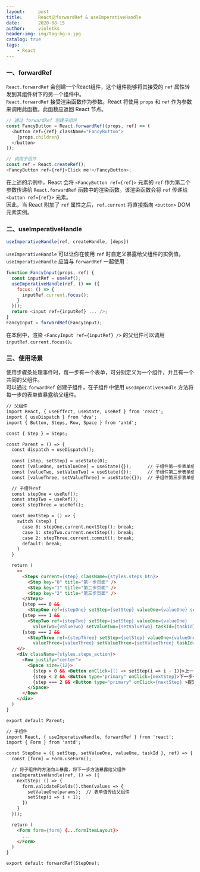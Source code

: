 ```yaml
---
layout:     post
title:      React之forwardRef & useImperativeHandle
date:       2020-08-15
author:     violetks
header-img: img/tag-bg-o.jpg
catalog: true
tags:
    - React
---
```


### 一、forwardRef

`React.forwardRef` 会创建一个React组件，这个组件能够将其接受的 `ref` 属性转发到其组件树下的另一个组件中。<br>
`React.forwardRef` 接受渲染函数作为参数。React 将使用 `props` 和 `ref` 作为参数来调用此函数。此函数应返回 React 节点。<br>

```javascript
// 通过 forwardRef 创建子组件
const FancyButton = React.forwardRef((props, ref) => (
  <button ref={ref} className="FancyButton">
    {props.children}
  </button>
));

// 调用子组件
const ref = React.createRef();
<FancyButton ref={ref}>Click me!</FancyButton>;
```

在上述的示例中，React 会将 `<FancyButton ref={ref}>` 元素的 `ref` 作为第二个参数传递给 `React.forwardRef` 函数中的渲染函数。该渲染函数会将 `ref` 传递给 `<button ref={ref}>` 元素。<br>
因此，当 React 附加了 `ref` 属性之后，`ref.current` 将直接指向 `<button>` DOM 元素实例。<br>

### 二、useImperativeHandle

```javascript
useImperativeHandle(ref, createHandle, [deps])
```

`useImperativeHandle` 可以让你在使用 `ref` 时自定义暴露给父组件的实例值。`useImperativeHandle` 应当与 `forwardRef` 一起使用：<br>

```javascript
function FancyInput(props, ref) {
  const inputRef = useRef();
  useImperativeHandle(ref, () => ({
    focus: () => {
      inputRef.current.focus();
    }
  }));
  return <input ref={inputRef} ... />;
}
FancyInput = forwardRef(FancyInput);
```

在本例中，渲染 `<FancyInput ref={inputRef} />` 的父组件可以调用 `inputRef.current.focus()。`<br>

### 三、使用场景

使用步骤条处理事件时，每一步有一个表单，可分别定义为一个组件，并且有一个共同的父组件。<br>
可以通过 `forwardRef` 创建子组件，在子组件中使用 `useImperativeHandle` 方法将每一步的表单值暴露给父组件。<br>

```html
// 父组件
import React, { useEffect, useState, useRef } from 'react';
import { useDispatch } from 'dva';
import { Button, Steps, Row, Space } from 'antd';

const { Step } = Steps;

const Parent = () => {
  const dispatch = useDispatch();
  
  const [step, setStep] = useState(0);
  const [valueOne, setValueOne] = useState({});      // 子组件第一步表单值
  const [valueTwo, setValueTwo] = useState({});      // 子组件第二步表单值
  const [valueThree, setValueThree] = useState({});  // 子组件第三步表单值

  // 子组件ref
  const stepOne = useRef();
  const stepTwo = useRef();
  const stepThree = useRef();

  const nextStep = () => {
    switch (step) {
      case 0: stepOne.current.nextStep(); break;
      case 1: stepTwo.current.nextStep(); break;
      case 2: stepThree.current.commit(); break;
      default: break;
    }
  }

  return (
    <>
      <Steps current={step} className={styles.steps_btn}>
        <Step key="0" title="第一步页面" />
        <Step key="1" title="第二步页面" />
        <Step key="2" title="第三步页面" />
      </Steps>
      {step === 0 &&
        <StepOne ref={stepOne} setStep={setStep} valueOne={valueOne} setValueOne={setValueOne} taskId={taskId} />}
      {step === 1 &&
        <StepTwo ref={stepTwo} setStep={setStep} valueOne={valueOne}
          valueTwo={valueTwo} setValueTwo={setValueTwo} taskId={taskId} />}
      {step === 2 &&
        <StepThree ref={stepThree} setStep={setStep} valueOne={valueOne} valueTwo={valueTwo}
          valueThree={valueThree} setValueThree={setValueThree} taskId={taskId} />}
    </>
    <div className={styles.steps_action}>
      <Row justify="center">
        <Space size={12}>
          {step > 0 && <Button onClick={() => setStep(i => i - 1)}>上一步</Button>}
          {step < 2 && <Button type="primary" onClick={nextStep}>下一步</Button>}
          {step === 2 && <Button type="primary" onClick={nextStep} >提交</Button>}
        </Space>
      </Row>
    </div>
  )
}

export default Parent;
```

```html
// 子组件
import React, { useImperativeHandle, forwardRef } from 'react';
import { Form } from 'antd';

const StepOne = ({ setStep, setValueOne, valueOne, taskId }, ref) => {
  const [form] = Form.useForm();

  // 将子组件的方法向上暴露，将下一步方法暴露给父组件
  useImperativeHandle(ref, () => ({
    nextStep: () => {
      form.validateFields().then(values => {
        setValueOne(params);  // 表单值传给父组件
        setStep(i => i + 1);
      })
    }
  }));

  return (
    <Form form={form} {...formItemLayout}>
      ...
    </Form>
  )
}

export default forwardRef(StepOne);
```